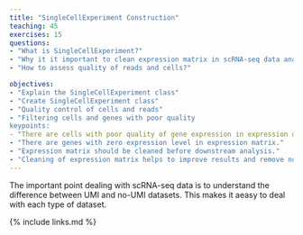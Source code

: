 ```yaml
---
title: "SingleCellExperiment Construction"
teaching: 45
exercises: 15
questions:
- "What is SingleCellExperiment?"
- "Why it it important to clean expression matrix in scRNA-seq data analysis?"
- "How to assess quality of reads and cells?"

objectives:
- "Explain the SingleCellExperiment class"
- "Create SingleCellExperiment class"
- "Quality control of cells and reads"
- "Filtering cells and genes with poor quality
keypoints:
- "There are cells with poor quality of gene expression in expression dataset."
- "There are genes with zero expression level in expression matrix."
- "Expression matrix should be cleaned before downstream analysis."
- "Cleaning of expression matrix helps to improve results and remove noises and bias during the analysis."
---
```


The important point dealing with scRNA-seq data is to understand the difference between UMI and no-UMI datasets. This makes it aeasy to deal with each type of dataset. 

{% include links.md %}

